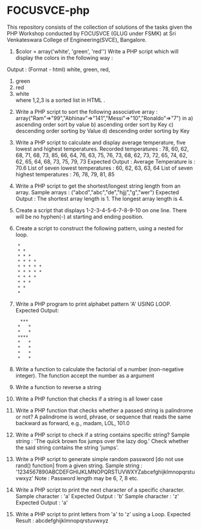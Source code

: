 # FOCUSVCE-php

This repository consists of the collection of solutions of the tasks given the PHP Workshop conducted by FOCUSVCE (GLUG under FSMK) at Sri Venkateswara College of Engineering(SVCE), Bangalore.

1) $color = array('white', 'green', 'red'') Write a PHP script which will display the colors in the following way : 

 Output : (Format - html)
 white, green, red,

  1. green	
  2. red
  3. white   
   where 1,2,3 is a sorted list in HTML .


2) Write a PHP script to sort the following associative array : 
  array("Ram"=>"99","Abhinav"=>"141","Messi"=>"10","Ronaldo"=>"7") in 
  a) ascending order sort by value
  b) ascending order sort by Key
  c) descending order sorting by Value
  d) descending order sorting by Key


3) Write a PHP script to calculate and display average temperature, five lowest and highest temperatures. 
  Recorded temperatures : 78, 60, 62, 68, 71, 68, 73, 85, 66, 64, 76, 63, 75, 76, 73, 68, 62, 73, 72, 65, 74, 62, 62, 65, 64, 68, 73, 75, 79, 73
  Expected Output :
  Average Temperature is : 70.6 
  List of seven lowest temperatures : 60, 62, 63, 63, 64 
  List of seven highest temperatures : 76, 78, 79, 81, 85


4) Write a PHP script to get the shortest/longest string length from an array.
  Sample arrays : ("abcd","abc","de","hjjj","g","wer")
  Expected Output : The shortest array length is 1. The longest array length is 4.


5) Create a script that displays 1-2-3-4-5-6-7-8-9-10 on one line. There will be no hyphen(-) at starting and ending position.


6) Create a script to construct the following pattern, using a nested for loop. 
```
    * 
    * * 
    * * * 
    * * * * 
    * * * * * 
    * * * * * 
    * * * * 
    * * * 
    * * 
    *
```

7) Write a PHP program to print alphabet pattern 'A' USING LOOP. 
   Expected Output:
   
```
     ***                                                       
    *   *                                                      
    *   *                                                      
    ****                                                      
    *   *                                                      
    *   *                                                      
    *   *                                                      
    *   *
```

8) Write a function to calculate the factorial of a number (non-negative integer). The function accept the number as a argument  


9) Write a function to reverse a string


10) Write a PHP function that checks if a string is all lower case


11) Write a PHP function that checks whether a passed string is palindrome or not? 
  A palindrome is word, phrase, or sequence that reads the same backward as forward, e.g., madam, LOL, 101.0


12) Write a PHP script to check if a string contains specific string? 
  Sample string : 'The quick brown fox jumps over the lazy dog.'
  Check whether the said string contains the string 'jumps'.


13) Write a PHP script to generate simple random password [do not use rand() function] from a given string.
  Sample string : '1234567890ABCDEFGHIJKLMNOPQRSTUVWXYZabcefghijklmnopqrstuvwxyz'
  Note : Password length may be 6, 7, 8 etc. 


14) Write a PHP script to print the next character of a specific character.
  Sample character : 'a' 
  Expected Output : 'b'
  Sample character : 'z' 
  Expected Output : 'a' 


15) Write a PHP script to print letters from 'a' to 'z' using a Loop. 
  Expected Result : abcdefghijklmnopqrstuvwxyz
